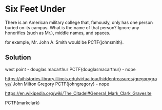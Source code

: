 # Six Feet Under

There is an American military college that, famously, only has one person buried on its campus. 
What is the name of that person? Ignore any honorifics (such as Mr.), middle names, and spaces.

for example, Mr. John A. Smith would be PCTF{johnsmith}.

## Solution

west point - douglas macarthur
PCTF{douglasmacarthur} - nope

https://uihistories.library.illinois.edu/virtualtour/hiddentreasures/gregorygrave/
John Milton Gregory
PCTF{johngregory} - nope

https://en.wikipedia.org/wiki/The_Citadel#General_Mark_Clark_Gravesite

PCTF{markclark}
